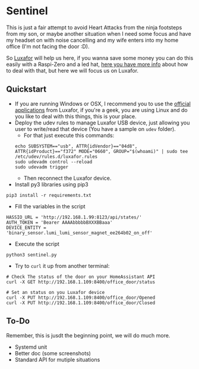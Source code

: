 # Sentinel

This is just a fair attempt to avoid Heart Attacks from the ninja footsteps from my son, or maybe another situation when I need some focus and have my headset on with noise cancelling and my wife enters into my home office (I'm not facing the door :D). 

So [Luxafor](https://luxafor.com/) will help us here, if you wanna save some money you can do this easily with a Raspi-Zero and a led hat, [here you have more info](https://www.raspberrypi.org/blog/create-your-own-home-office-work-status-light-with-raspberry-pi/) about how to deal with that, but here we will focus us on Luxafor.

## Quickstart

- If you are running Windows or OSX, I recommend you to use the [official applications](https://luxafor.com/download/) from Luxafor, if you're a geek, you are using Linux and do you like to deal with this things, this is your place.
- Deploy the udev rules to manage Luxafor USB device, just allowing you user to write/read that device (You have a sample on `udev` folder).
    - For that just execute this commands:
    ```
    echo SUBSYSTEM=="usb", ATTR{idVendor}=="04d8", ATTR{idProduct}=="f372" MODE="0660", GROUP="$(whoami)" | sudo tee /etc/udev/rules.d/luxafor.rules
    sudo udevadm control --reload
    sudo udevadm trigger
    ```
    - Then reconnect the Luxafor device.
- Install py3 libraries using pip3
```
pip3 install -r requirements.txt
```

- Fill the variables in the script
```
HASSIO_URL = 'http://192.168.1.99:8123/api/states/'
AUTH_TOKEN = 'Bearer AAAAbbbbbBXXXBBaaa'
DEVICE_ENTITY = 'binary_sensor.lumi_lumi_sensor_magnet_ee264b02_on_off'
```

- Execute the script
```
python3 sentinel.py
```

- Try to `curl` it up from another terminal:
```
# Check The status of the door on your HomeAssistant API
curl -X GET http://192.168.1.109:8400/office_door/status

# Set an status on you Luxafor device
curl -X PUT http://192.168.1.109:8400/office_door/Opened
curl -X PUT http://192.168.1.109:8400/office_door/Closed
```


## To-Do

Remember, this is jusdt the beginning point, we will do much more.

- Systemd unit
- Better doc (some screenshots)
- Standard API for mutiple situations
